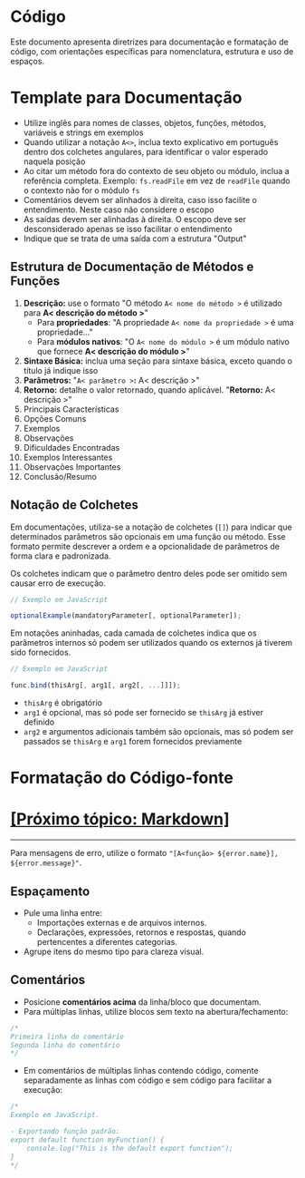 # Código

Este documento apresenta diretrizes para documentação e formatação de código, com orientações específicas para nomenclatura, estrutura e uso de espaços.

# Template para Documentação

- Utilize inglês para nomes de classes, objetos, funções, métodos, variáveis e strings em exemplos
- Quando utilizar a notação `A<>`, inclua texto explicativo em português dentro dos colchetes angulares, para identificar o valor esperado naquela posição
- Ao citar um método fora do contexto de seu objeto ou módulo, inclua a referência completa. Exemplo: `fs.readFile` em vez de `readFile` quando o contexto não for o módulo `fs`
- Comentários devem ser alinhados à direita, caso isso facilite o entendimento. Neste caso não considere o escopo
- As saídas devem ser alinhadas à direita. O escopo deve ser desconsiderado apenas se isso facilitar o entendimento
- Indique que se trata de uma saída com a estrutura "Output"

## Estrutura de Documentação de Métodos e Funções

1. **Descrição:** use o formato "O método `A< nome do método >` é utilizado para **A< descrição do método >**"
    - Para **propriedades**: "A propriedade `A< nome da propriedade >` é uma propriedade..."
    - Para **módulos nativos**: "O `A< nome do módulo >` é um módulo nativo que fornece **A< descrição do módulo >**"
2. **Sintaxe Básica:** inclua uma seção para sintaxe básica, exceto quando o título já indique isso
3. **Parâmetros:** "`A< parâmetro >`**:** A< descrição >"
4. **Retorno:** detalhe o valor retornado, quando aplicável. "**Retorno:** A< descrição >"
5. Principais Características
6. Opções Comuns
7. Exemplos
8. Observações
9. Dificuldades Encontradas
10. Exemplos Interessantes
11. Observações Importantes
12. Conclusão/Resumo

## Notação de Colchetes

Em documentações, utiliza-se a notação de colchetes (`[]`) para indicar que determinados parâmetros são opcionais em uma função ou método. Esse formato permite descrever a ordem e a opcionalidade de parâmetros de forma clara e padronizada.

Os colchetes indicam que o parâmetro dentro deles pode ser omitido sem causar erro de execução.

```JavaScript
// Exemplo em JavaScript

optionalExample(mandatoryParameter[, optionalParameter]);
```

Em notações aninhadas, cada camada de colchetes indica que os parâmetros internos só podem ser utilizados quando os externos já tiverem sido fornecidos.

```JavaScript
// Exemplo em JavaScript

func.bind(thisArg[, arg1[, arg2[, ...]]]);
```

- `thisArg` é obrigatório
- `arg1` é opcional, mas só pode ser fornecido se `thisArg` já estiver definido
- `arg2` e argumentos adicionais também são opcionais, mas só podem ser passados se `thisArg` e `arg1` forem fornecidos previamente

# Formatação do Código-fonte

# [[Próximo tópico: Markdown]]()

---

Para mensagens de erro, utilize o formato `"[A<função> ${error.name}], ${error.message}"`.

## Espaçamento

- Pule uma linha entre:
  - Importações externas e de arquivos internos.
  - Declarações, expressões, retornos e respostas, quando pertencentes a diferentes categorias.
- Agrupe itens do mesmo tipo para clareza visual.

## Comentários

- Posicione **comentários acima** da linha/bloco que documentam.
- Para múltiplas linhas, utilize blocos sem texto na abertura/fechamento:

```javascript
/*
Primeira linha do comentário
Segunda linha do comentário
*/
```

- Em comentários de múltiplas linhas contendo código, comente separadamente as linhas com código e sem código para facilitar a execução:

```javascript
/*
Exemplo em JavaScript.

- Exportando função padrão:
export default function myFunction() {
    console.log("This is the default export function");
}
*/
```